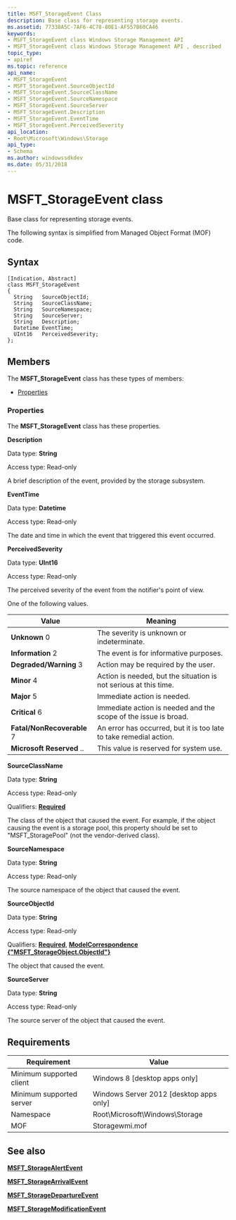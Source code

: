 ```yaml
---
title: MSFT_StorageEvent Class
description: Base class for representing storage events.
ms.assetid: 77338A5C-7AF6-4C78-80E1-AF557B60CA46
keywords:
- MSFT_StorageEvent class Windows Storage Management API
- MSFT_StorageEvent class Windows Storage Management API , described
topic_type:
- apiref
ms.topic: reference
api_name:
- MSFT_StorageEvent
- MSFT_StorageEvent.SourceObjectId
- MSFT_StorageEvent.SourceClassName
- MSFT_StorageEvent.SourceNamespace
- MSFT_StorageEvent.SourceServer
- MSFT_StorageEvent.Description
- MSFT_StorageEvent.EventTime
- MSFT_StorageEvent.PerceivedSeverity
api_location:
- Root\Microsoft\Windows\Storage
api_type:
- Schema
ms.author: windowssdkdev
ms.date: 05/31/2018
---
```


# MSFT\_StorageEvent class

Base class for representing storage events.

The following syntax is simplified from Managed Object Format (MOF) code.

## Syntax

``` syntax
[Indication, Abstract]
class MSFT_StorageEvent
{
  String   SourceObjectId;
  String   SourceClassName;
  String   SourceNamespace;
  String   SourceServer;
  String   Description;
  Datetime EventTime;
  UInt16   PerceivedSeverity;
};
```

## Members

The **MSFT\_StorageEvent** class has these types of members:

-   [Properties](#properties)

### Properties

The **MSFT\_StorageEvent** class has these properties.

 

**Description**
   

Data type: **String**
 

Access type: Read-only
 

A brief description of the event, provided by the storage subsystem.

 

**EventTime**
   

Data type: **Datetime**
 

Access type: Read-only
 

The date and time in which the event that triggered this event occurred.

 

**PerceivedSeverity**
   

Data type: **UInt16**
 

Access type: Read-only
 

The perceived severity of the event from the notifier's point of view.

One of the following values.



| Value                                                                                                                                                                                                                                                                           | Meaning                                                                      |
|---------------------------------------------------------------------------------------------------------------------------------------------------------------------------------------------------------------------------------------------------------------------------------|------------------------------------------------------------------------------|
|  **Unknown** 0                                                      | The severity is unknown or indeterminate.                         |
|  **Information** 2                                      | The event is for informative purposes.                            |
|  **Degraded/Warning** 3                  | Action may be required by the user.                               |
|  **Minor** 4                                                              | Action is needed, but the situation is not serious at this time.  |
|  **Major** 5                                                              | Immediate action is needed.                                       |
|  **Critical** 6                                                  | Immediate action is needed and the scope of the issue is broad.   |
|  **Fatal/NonRecoverable** 7  | An error has occurred, but it is too late to take remedial action. |
|  **Microsoft Reserved** ..         | This value is reserved for system use.                            |



 

 

**SourceClassName**
   

Data type: **String**
 

Access type: Read-only
 

Qualifiers: [**Required**](/windows/win32/wmisdk/standard-qualifiers)
 

The class of the object that caused the event. For example, if the object causing the event is a storage pool, this property should be set to "MSFT\_StoragePool" (not the vendor-derived class).

 

**SourceNamespace**
   

Data type: **String**
 

Access type: Read-only
 

The source namespace of the object that caused the event.

 

**SourceObjectId**
   

Data type: **String**
 

Access type: Read-only
 

Qualifiers: [**Required**](/windows/win32/wmisdk/standard-qualifiers), [**ModelCorrespondence {"MSFT\_StorageObject.ObjectId"}**](/windows/win32/wmisdk/standard-qualifiers)
 

The object that caused the event.

 

**SourceServer**
   

Data type: **String**
 

Access type: Read-only
 

The source server of the object that caused the event.

 

## Requirements



| Requirement | Value |
|-------------------------------------|-------------------------------------------------------------------------------------------|
| Minimum supported client | Windows 8 \[desktop apps only\]                                                |
| Minimum supported server | Windows Server 2012 \[desktop apps only\]                                      |
| Namespace                | Root\\Microsoft\\Windows\\Storage                                              |
| MOF                      |  Storagewmi.mof  |



## See also

 

[**MSFT\_StorageAlertEvent**](msft-storagealertevent.md)
 

[**MSFT\_StorageArrivalEvent**](msft-storagearrivalevent.md)
 

[**MSFT\_StorageDepartureEvent**](msft-storagedepartureevent.md)
 

[**MSFT\_StorageModificationEvent**](msft-storagemodificationevent.md)
 

 

